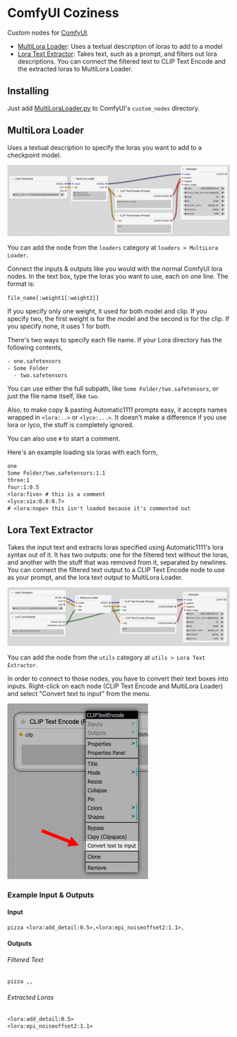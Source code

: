# ComfyUI Coziness

Custom nodes for [ComfyUI](https://github.com/comfyanonymous/ComfyUI).

- [MultiLora Loader](#multilora-loader): Uses a textual description of loras to add to a model
- [Lora Text Extractor](#lora-text-extractor): Takes text, such as a prompt, and filters out lora descriptions. You can connect the filtered text to CLIP Text Encode and the extracted loras to MultiLora Loader.

## Installing

Just add [MultiLoraLoader.py](MultiLoraLoader.py) to ComfyUI's `custom_nodes` directory.

## MultiLora Loader

Uses a textual description to specify the loras you want to add to a checkpoint model.

![Example MultiLora Loader Connections](/docs/images/multilora-loader-connections.png)

You can add the node from the `loaders` category at `loaders > MultiLora Loader`.

Connect the inputs & outputs like you would with the normal ComfyUI lora nodes. In the text box, type the loras you want to use, each on one line. The format is:

`file_name[:weight1[:weight2]]`

If you specify only one weight, it used for both model and clip. If you specify two, the first weight is for the model and the second is for the clip. If you specify none, it uses 1 for both.

There's two ways to specify each file name. If your Lora directory has the following contents,

```
- one.safetensors
- Some Folder
  - two.safetensors
```

You can use either the full subpath, like `Some Folder/two.safetensors`, or just the file name itself, like `two`.

Also, to make copy & pasting Automatic1111 prompts easy, it accepts names wrapped in `<lora:..>` or `<lyco:...>`. It doesn't make a difference if you use lora or lyco, the stuff is completely ignored.

You can also use `#` to start a comment.

Here's an example loading six loras with each form,

```
one
Some Folder/two.safetensors:1.1
three:1
four:1:0.5
<lora:five> # this is a comment
<lyco:six:0.8:0.7>
# <lora:nope> this isn't loaded because it's commented out
```

## Lora Text Extractor

Takes the input text and extracts loras specified using Automatic1111's lora syntax out of it. It has two outputs: one for the filtered text without the loras, and another with the stuff that was removed from it, separated by newlines. You can connect the filtered text output to a CLIP Text Encode node to use as your prompt, and the lora text output to MultiLora Loader.

![Example Lora Text Extractor Connections](/docs/images/lora-text-extractor-connections.png)

You can add the node from the `utils` category at `utils > Lora Text Extractor`.

In order to connect to those nodes, you have to convert their text boxes into inputs. Right-click on each node (CLIP Text Encode and MultiLora Loader) and select "Convert text to input" from the menu.

![Context Menu for a node with 'Convert text to input' selected](/docs/images/convert-to-input.png)

### Example Input & Outputs

#### Input

```
pizza <lora:add_detail:0.5>,<lora:epi_noiseoffset2:1.1>,
```

#### Outputs

###### Filtered Text
```
pizza ,,
```
###### Extracted Loras
```
<lora:add_detail:0.5>
<lora:epi_noiseoffset2:1.1>
```